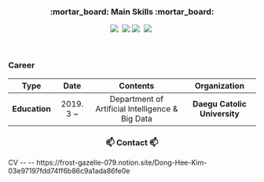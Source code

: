 
<h3 align="center">:mortar_board: Main Skills :mortar_board:</h3>

<p align="center">
  <img src="https://img.shields.io/badge/Python-3766AB?style=flat-square&logo=Python&logoColor=white"/></a>&nbsp
  <img src="https://img.shields.io/badge/django-092E20?style=for-the-badge&logo=django&logoColor=white">
  <img src="https://img.shields.io/badge/Mysql-E6B91E?style=flat-square&logo=MySql&logoColor=white"/></a>&nbsp 
  <img src="https://img.shields.io/badge/aws-333664?style=flat-square&logo=amazon-aws&logoColor=white"/></a>&nbsp 
</p>

<br>

### Career

| **Type** | **Date** | **Contents** | **Organization** |
|:--------:|:--------:|:--------:|:--------:|
| **Education** | 2019. 3 ~  | Department of Artificial Intelligence & Big Data | **Daegu Catolic University** |

<h3 align="center"> 📫 Contact 📫 </h3>
                CV --  -- https://frost-gazelle-079.notion.site/Dong-Hee-Kim-03e97197fdd74ff6b86c9a1ada86fe0e

<br>
<!--
**donghee-kim775/donghee-kim775** is a ✨ _special_ ✨ repository because its `README.md` (this file) appears on your GitHub profile.

Here are some ideas to get you started:

- 🔭 I’m currently working on ...
- 🌱 I’m currently learning ...
- 👯 I’m looking to collaborate on ...
- 🤔 I’m looking for help with ...
- 💬 Ask me about ...
- 📫 How to reach me: ...
- 😄 Pronouns: ...
- ⚡ Fun fact: ...
-->
